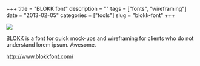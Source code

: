 +++
title = "BLOKK font"
description = ""
tags = ["fonts", "wireframing"]
date = "2013-02-05"
categories = ["tools"]
slug = "blokk-font"
+++


<div class="tool-screenshot mb1"><a href="http://www.blokkfont.com/"><img id="bluga-thumbnail-2757" class="bluga-thumbnail custom" src="/media/bluga/
wt5230550bce661_custom.jpg"/></a></div><p><a href="http://www.blokkfont.com/">BLOKK</a> is a font for quick mock-ups and wireframing for clients who do not understand lorem ipsum. Awesome.</p>

  
<p><a href="http://www.blokkfont.com/">http://www.blokkfont.com/</a></p>
      
